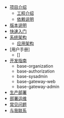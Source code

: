 * [项目介绍](README.md)
    * [工程介绍](introduction/README.md)
    * [依赖说明](introduction/dependencies.md)
* [版本说明](VERSONS.md)
* [快速入门](QUICKSTART.md)
* [系统架构](architecture/README.md)
  * [应用架构](architecture/APPLICATION.md)
* [用户手册]
  - []
* [开发指南](develop/README.md)
  - base-organization
  - base-authorization
  - base-sysadmin
  - base-gateway-web
  - base-gateway-admin
* [生产部署]()
* [部署运维](part2/README.md)
* [常见问题](QUESTION.md)
* [与我联系](CONTACT.md)

